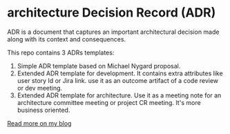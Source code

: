 # architecture Decision Record (ADR)
ADR is a document that captures an important architectural decision made along with its context and consequences.

This repo contains 3 ADRs templates:
1. Simple ADR template based on Michael Nygard proposal.
2. Extended ADR template for development. It contains extra attributes like user story Id or Jira link. use it as an outcome artifact of a code review or dev meeting.
3.  Extended ADR template for architecture. Use it as a meeting note for an architecture committee meeting or project CR meeting. It's more business oriented. 

[Read more on my blog](https://soulaimanghanem.medium.com/how-to-trace-your-technical-decisions-with-adrs-3698662d6196)

